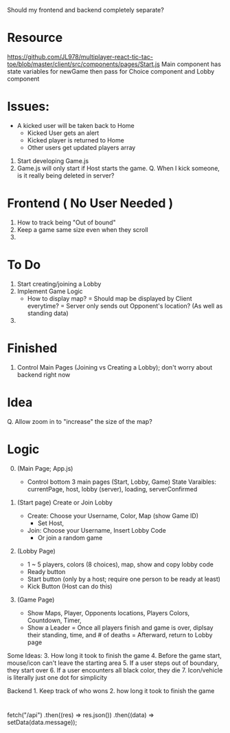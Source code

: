 Should my frontend and backend completely separate? 

# Resource
https://github.com/JL978/multiplayer-react-tic-tac-toe/blob/master/client/src/components/pages/Start.js
    Main component has state variables for newGame then pass for Choice component and Lobby component 

# Issues:
- A kicked user will be taken back to Home
    - Kicked User gets an alert 
    - Kicked player is returned to Home 
    - Other users get updated players array


1. Start developing Game.js
2. Game.js will only start if Host starts the game. 
Q. When I kick someone, is it really being deleted in server? 

# Frontend ( No User Needed ) 
1. How to track being "Out of bound"
2. Keep a game same size even when they scroll
3. 

# To Do
1. Start creating/joining a Lobby
2. Implement Game Logic 
    - How to display map? 
        = Should map be displayed by Client everytime? 
        = Server only sends out Opponent's location? (As well as standing data) 
3. 

# Finished 
1. Control Main Pages (Joining vs Creating a Lobby); don't worry about backend right now 

# Idea
Q. Allow zoom in to "increase" the size of the map? 


# Logic
0. (Main Page; App.js)
    - Control bottom 3 main pages (Start, Lobby, Game)
    State Varaibles: currentPage, host, lobby (server), loading, serverConfirmed

1. (Start page) Create or Join Lobby
    - Create: Choose your Username, Color, Map (show Game ID)
        - Set Host, 
    - Join: Choose your Username, Insert Lobby Code
        - Or join a random game

2. (Lobby Page) 
   - 1 ~ 5 players, colors (8 choices), map, show and copy lobby code
   - Ready button
   - Start button (only by a host; require one person to be ready at least)
   - Kick Button (Host can do this)

3. (Game Page)
    - Show Maps, Player, Opponents locations, Players Colors, Countdown, Timer, 
    - Show a Leader 
    = Once all players finish and game is over, diplsay their standing, time, and # of deaths 
    = Afterward, return to Lobby page 

Some Ideas: 
    3. How long it took to finish the game
    4. Before the game start, mouse/icon can't leave the starting area
    5. If a user steps out of boundary, they start over
    6. If a user encounters all black color, they die 
    7. Icon/vehicle is literally just one dot for simplicity


Backend
    1. Keep track of who wons
    2. how long it took to finish the game



# 
fetch("/api")
.then((res) => res.json())
.then((data) => setData(data.message));
